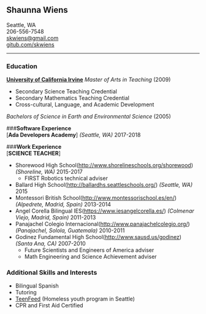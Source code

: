 ## **Shaunna Wiens**
Seattle, WA  
206-556-7548  
skwiens@gmail.com  
[gitub.com/skwiens](https://github.com/skwiens) 

---
### **Education**
[**University of California Irvine**](https://uci.edu/) 
*Master of Arts in Teaching* (2009)
+ Secondary Science Teaching Credential
+ Secondary Mathematics Teaching Credential
+ Cross-cultural, Language, and Academic Development

*Bachelors of Science in Earth and Environmental Science*  (2005)

###**Software Experience**  
[**Ada Developers Academy**] *(Seattle, WA)* 2017-2018




###**Work Experience**  
[**SCIENCE TEACHER**]
+ Shorewood High School(http://www.shorelineschools.org/shorewood) *(Shoreline, WA)* 2015-2017
  - FIRST Robotics technical adviser
+ Ballard High School(http://ballardhs.seattleschools.org/) *(Seattle, WA)* 2015
+ Montessori British School(http://www.montessorischool.es/en/) *(Alpedrete, Madrid, Spain)* 2013-2014  
+ Angel Corella Bilingual IES(https://www.iesangelcorella.es/) *(Colmenar Viejo, Madrid, Spain)* 2011-2013
+ Panajachel Colegio Internacional(http://www.panajachelcolegio.org/) *(Panajachel, Solola, Guatemala)* 2010-2011
+ Godinez Fundamental High School(http://www.sausd.us/godinez) *(Santa Ana, CA)* 2007-2010
  - Future Scientists and Engineers of America adviser
  - Math Engineering and Science Achievement adviser


### Additional Skills and Interests
+ Bilingual Spanish
+ Tutoring
+ [TeenFeed](http://www.teenfeed.org/) (Homeless youth program in Seattle)
+ CPR and First Aid Certified

